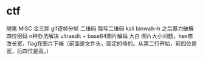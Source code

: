 # ctf
随笔
MISC 
金三胖 gif逐帧分帧 
二维码 隐写二维码 kali binwalk-h 之后暴力破解四位密码
n种办法解决 ultraedit + base64图片解码
大白 图片大小问题，hex修改长宽，flag在图片下端（前面是文件头，固定的啥的。从第二行开始，前四位是宽，后四位是高。）

